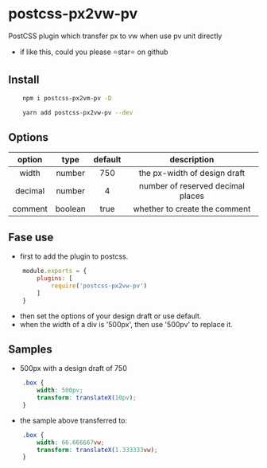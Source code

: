 # postcss-px2vw-pv

PostCSS plugin which transfer px to vw when use pv unit directly

* if like this, could you please ⭐️star⭐ on github

## Install

```bash
    npm i postcss-px2vm-pv -D
```

```bash
    yarn add postcss-px2vw-pv --dev
```

## Options

| option | type | default | description |
|:---:|:---:|:---:|:---:|
| width | number | 750 | the px-width of design draft |
| decimal | number | 4 | number of reserved decimal places |
| comment | boolean | true | whether to create the comment |

## Fase use

* first to add the plugin to postcss.

```js
    module.exports = {
        plugins: [
            require('postcss-px2vw-pv')
        ]
    }
```

* then set the options of your design draft or use default.
* when the width of a div is '500px', then use '500pv' to replace it.

## Samples

* 500px with a design draft of 750

```css
    .box {
        width: 500pv;
        transform: translateX(10pv);
    }
```

* the sample above transferred to:

```css
    .box {
        width: 66.666667vw;
        transform: translateX(1.333333vw);
    }
```

